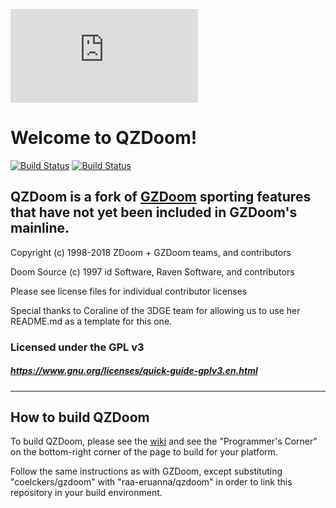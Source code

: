 [![QZDoom Logo](https://forum.drdteam.org/download/file.php?id=3080)](https://zdoom.org/)
# Welcome to QZDoom!

[![Build Status](https://ci.appveyor.com/api/projects/status/github/raa-eruanna/qzdoom?branch=master&svg=true)](https://ci.appveyor.com/project/raa-eruanna/qzdoom) [![Build Status](https://travis-ci.org/raa-eruanna/qzdoom.svg?branch=master)](https://travis-ci.org/raa-eruanna/qzdoom)

## QZDoom is a fork of [GZDoom](https://github.com/coelckers/gzdoom) sporting features that have not yet been included in GZDoom's mainline.

Copyright (c) 1998-2018 ZDoom + GZDoom teams, and contributors

Doom Source (c) 1997 id Software, Raven Software, and contributors

Please see license files for individual contributor licenses

Special thanks to Coraline of the 3DGE team for allowing us to use her README.md as a template for this one.

### Licensed under the GPL v3
##### https://www.gnu.org/licenses/quick-guide-gplv3.en.html
---

## How to build QZDoom

To build QZDoom, please see the [wiki](https://zdoom.org/wiki/) and see the "Programmer's Corner" on the bottom-right corner of the page to build for your platform.

Follow the same instructions as with GZDoom, except substituting "coelckers/gzdoom" with "raa-eruanna/qzdoom" in order to link this repository in your build environment.
